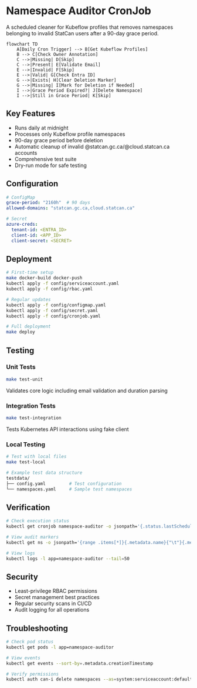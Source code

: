 # Namespace Auditor CronJob

A scheduled cleaner for Kubeflow profiles that removes namespaces belonging to invalid StatCan users after a 90-day grace period.

```mermaid
flowchart TD
    A[Daily Cron Trigger] --> B[Get Kubeflow Profiles]
    B --> C[Check Owner Annotation]
    C -->|Missing| D[Skip]
    C -->|Present| E[Validate Email]
    E -->|Invalid| F[Skip]
    E -->|Valid| G[Check Entra ID]
    G -->|Exists| H[Clear Deletion Marker]
    G -->|Missing| I[Mark for Deletion if Needed]
    I -->|Grace Period Expired?| J[Delete Namespace]
    I -->|Still in Grace Period| K[Skip]

```

## Key Features
- Runs daily at midnight
- Processes only Kubeflow profile namespaces
- 90-day grace period before deletion
- Automatic cleanup of invalid @statcan.gc.ca/@cloud.statcan.ca accounts
- Comprehensive test suite
- Dry-run mode for safe testing

## Configuration
```yaml
# ConfigMap
grace-period: "2160h"  # 90 days
allowed-domains: "statcan.gc.ca,cloud.statcan.ca"

# Secret
azure-creds:
  tenant-id: <ENTRA_ID>
  client-id: <APP_ID>
  client-secret: <SECRET>
```

## Deployment
```bash
# First-time setup
make docker-build docker-push
kubectl apply -f config/serviceaccount.yaml
kubectl apply -f config/rbac.yaml

# Regular updates
kubectl apply -f config/configmap.yaml
kubectl apply -f config/secret.yaml
kubectl apply -f config/cronjob.yaml

# Full deployment
make deploy
```

## Testing
### Unit Tests
```bash
make test-unit
```
Validates core logic including email validation and duration parsing

### Integration Tests
```bash
make test-integration
```
Tests Kubernetes API interactions using fake client

### Local Testing
```bash
# Test with local files
make test-local

# Example test data structure
testdata/
├── config.yaml         # Test configuration
└── namespaces.yaml     # Sample test namespaces
```

## Verification
```bash
# Check execution status
kubectl get cronjob namespace-auditor -o jsonpath='{.status.lastScheduleTime}'

# View audit markers
kubectl get ns -o jsonpath='{range .items[*]}{.metadata.name}{"\t"}{.metadata.annotations}{"\n"}{end}'

# View logs
kubectl logs -l app=namespace-auditor --tail=50
```

## Security
- Least-privilege RBAC permissions
- Secret management best practices
- Regular security scans in CI/CD
- Audit logging for all operations

## Troubleshooting
```bash
# Check pod status
kubectl get pods -l app=namespace-auditor

# View events
kubectl get events --sort-by=.metadata.creationTimestamp

# Verify permissions
kubectl auth can-i delete namespaces --as=system:serviceaccount:default:namespace-auditor
```
